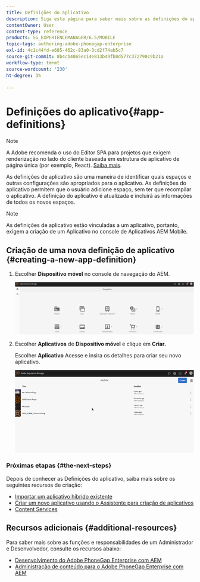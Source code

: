 ```yaml
---
title: Definições do aplicativo
description: Siga esta página para saber mais sobre as definições do aplicativo, que são uma maneira de identificar quais espaços e outras configurações são apropriados para o aplicativo. As definições do aplicativo permitem que o usuário adicione espaço, sem ter que recompilar o aplicativo.
contentOwner: User
content-type: reference
products: SG_EXPERIENCEMANAGER/6.5/MOBILE
topic-tags: authoring-adobe-phonegap-enterprise
exl-id: 4c1c44fd-e685-462c-83a0-3cd2f74ab5c7
source-git-commit: 8b4cb4065ec14e813b49fb0d577c372790c9b21a
workflow-type: tm+mt
source-wordcount: '230'
ht-degree: 3%

---
```


# Definições do aplicativo{#app-definitions}

>[!NOTE]
>
>A Adobe recomenda o uso do Editor SPA para projetos que exigem renderização no lado do cliente baseada em estrutura de aplicativo de página única (por exemplo, React). [Saiba mais](/help/sites-developing/spa-overview.md).

As definições de aplicativo são uma maneira de identificar quais espaços e outras configurações são apropriados para o aplicativo. As definições do aplicativo permitem que o usuário adicione espaço, sem ter que recompilar o aplicativo. A definição do aplicativo é atualizada e incluirá as informações de todos os novos espaços.

>[!NOTE]
>
>As definições de aplicativo estão vinculadas a um aplicativo, portanto, exigem a criação de um Aplicativo no console de Aplicativos AEM Mobile.

## Criação de uma nova definição de aplicativo {#creating-a-new-app-definition}

1. Escolher **Dispositivo móvel** no console de navegação do AEM.

   ![chlimage_1-170](assets/chlimage_1-170.png)

1. Escolher **Aplicativos** de **Dispositivo móvel** e clique em **Criar.**

   Escolher **Aplicativo** Acesse e insira os detalhes para criar seu novo aplicativo.

   ![chlimage_1-11](assets/chlimage_1-11.gif)

### Próximas etapas {#the-next-steps}

Depois de conhecer as Definições do aplicativo, saiba mais sobre os seguintes recursos de criação:

* [Importar um aplicativo híbrido existente](/help/mobile/phonegap-adding-content-to-imported-app.md)
* [Criar um novo aplicativo usando o Assistente para criação de aplicativos](/help/mobile/phonegap-create-new-app.md)
* [Content Services](/help/mobile/develop-content-as-a-service.md)

## Recursos adicionais {#additional-resources}

Para saber mais sobre as funções e responsabilidades de um Administrador e Desenvolvedor, consulte os recursos abaixo:

* [Desenvolvimento do Adobe PhoneGap Enterprise com AEM](/help/mobile/developing-in-phonegap.md)
* [Administração de conteúdo para o Adobe PhoneGap Enterprise com AEM](/help/mobile/administer-phonegap.md)
